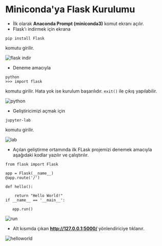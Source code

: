 # Miniconda'ya Flask Kurulumu

- İlk olarak **Anaconda Prompt (miniconda3)** komut ekranı açılır.
- Flask'ı indirmek için ekrana 
```
pip install Flask
```
komutu girilir.<br>

![flask indir](https://user-images.githubusercontent.com/59111328/136689349-a3beef94-85a7-459a-a9c5-c472bb34ea77.PNG)


- Deneme amacıyla 
```
python
>>> import flask
```
komutu girilir. Hata yok ise kurulum başarılıdır. ```exit()``` ile çıkış yapılabilir.

![python](https://user-images.githubusercontent.com/59111328/136689357-9a335818-a737-41e4-8202-580860332594.PNG)


- Geliştiricimizi açmak için
```
jupyter-lab
```
komutu girilir. 

![lab](https://user-images.githubusercontent.com/59111328/136689362-3802a37a-14db-47c2-8648-759a2c0731fe.PNG)


- Açılan geliştirme ortamında ilk FLask projemizi denemek amacıyla aşağıdaki kodlar yazılır ve çalıştırılır.

```
from flask import Flask

app = Flask(__name__)
@app.route('/')

def hello():

    return "Hello World!"
if __name__ == '__main__':

   app.run()
```
![run](https://user-images.githubusercontent.com/59111328/136689366-0df9adf6-d7fe-488c-9887-3c383a2e9c38.PNG)

- Alt kısımda çıkan **http://127.0.0.1:5000/** yönlendiriciye tıklanır.

![helloworld](https://user-images.githubusercontent.com/59111328/136689370-3fff9125-9d8f-41e5-a377-33d11fa85172.PNG)

